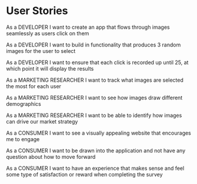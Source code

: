 # User Stories

As a DEVELOPER I want to create an app that flows through images seamlessly as users click on them

As a DEVELOPER I want to build in functionality that produces 3 random images for the user to select

As a DEVELOPER I want to ensure that each click is recorded up until 25, at which point it will display the results

As a MARKETING RESEARCHER I want to track what images are selected the most for each user

As a MARKETING RESEARCHER I want to see how images draw different demographics

As a MARKETING RESEARCHER I want to be able to identify how images can drive our market strategy

As a CONSUMER I want to see a visually appealing website that encourages me to engage

As a CONSUMER I want to be drawn into the application and not have any question about how to move forward

As a CONSUMER I want to have an experience that makes sense and feel some type of satisfaction or reward when completing the survey
